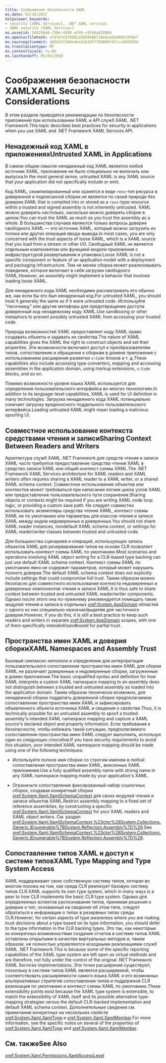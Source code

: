 ```yaml
---
title: Соображения безопасности XAML
ms.date: 03/30/2017
helpviewer_keywords:
- security [XAML Services], .NET XAML services
- XAML security [XAML Services]
ms.assetid: 544296d4-f38e-4498-af49-c9f4dad28964
ms.openlocfilehash: ef47e7e370082a2050406710edcb62d0967df8ef
ms.sourcegitcommit: 3d5d33f384eeba41b2dff79d096f47ccc8d8f03d
ms.translationtype: MT
ms.contentlocale: ru-RU
ms.lasthandoff: 05/04/2018
---
```

# <a name="xaml-security-considerations"></a><span data-ttu-id="624fc-102">Соображения безопасности XAML</span><span class="sxs-lookup"><span data-stu-id="624fc-102">XAML Security Considerations</span></span>
<span data-ttu-id="624fc-103">В этом разделе приводятся рекомендации по безопасности приложений при использовании XAML и API служб XAML .NET Framework.</span><span class="sxs-lookup"><span data-stu-id="624fc-103">This topic describes best practices for security in applications when you use XAML and .NET Framework XAML Services API.</span></span>  
  
## <a name="untrusted-xaml-in-applications"></a><span data-ttu-id="624fc-104">Ненадежный код XAML в приложениях</span><span class="sxs-lookup"><span data-stu-id="624fc-104">Untrusted XAML in Applications</span></span>  
 <span data-ttu-id="624fc-105">В самом общем смысле ненадежный код XAML является любой источник XAML, приложение не было специально не включать или выпуска.</span><span class="sxs-lookup"><span data-stu-id="624fc-105">In the most general sense, untrusted XAML is any XAML source that your application did not specifically include or emit.</span></span>  
  
 <span data-ttu-id="624fc-106">Код XAML, скомпилированный или хранятся в виде `resx`-тип ресурса в доверенной и подписанной сборки не является по своей природе без доверия.</span><span class="sxs-lookup"><span data-stu-id="624fc-106">XAML that is compiled into or stored as a `resx`-type resource within a trusted and signed assembly is not inherently untrusted.</span></span> <span data-ttu-id="624fc-107">XAML можно доверять настолько, насколько можно доверять сборке в целом.</span><span class="sxs-lookup"><span data-stu-id="624fc-107">You can trust the XAML as much as you trust the assembly as a whole.</span></span> <span data-ttu-id="624fc-108">В большинстве случаев являются только вопросы доверия свободного XAML — это источник XAML, который можно загрузить из потока или других операций ввода-вывода.</span><span class="sxs-lookup"><span data-stu-id="624fc-108">In most cases, you are only concerned with the trust aspects of loose XAML, which is a XAML source that you load from a stream or other I/O.</span></span> <span data-ttu-id="624fc-109">Свободный XAML не является отдельным компонентом или функцией модели приложения с инфраструктурой развертывания и упаковки.</span><span class="sxs-lookup"><span data-stu-id="624fc-109">Loose XAML is not a specific component or feature of an application model with a deployment and packaging infrastructure.</span></span> <span data-ttu-id="624fc-110">Тем не менее сборка может реализовывать поведение, которое включает в себя загрузки свободного XAML.</span><span class="sxs-lookup"><span data-stu-id="624fc-110">However, an assembly might implement a behavior that involves loading loose XAML.</span></span>  
  
 <span data-ttu-id="624fc-111">Для ненадежного кода XAML необходимо рассматривать его обычно же, как если бы это был ненадежный код.</span><span class="sxs-lookup"><span data-stu-id="624fc-111">For untrusted XAML, you should treat it generally the same as if it were untrusted code.</span></span> <span data-ttu-id="624fc-112">Используйте "песочницу" или другие метафоры для предотвращения доступа доверенный код ненадежному коду XAML.</span><span class="sxs-lookup"><span data-stu-id="624fc-112">Use sandboxing or other metaphors to prevent possibly untrusted XAML from accessing your trusted code.</span></span>  
  
 <span data-ttu-id="624fc-113">Природа возможностей XAML предоставляет коду XAML право создавать объекты и задавать их свойства.</span><span class="sxs-lookup"><span data-stu-id="624fc-113">The nature of XAML capabilities gives the XAML the right to construct objects and set their properties.</span></span> <span data-ttu-id="624fc-114">Эти возможности включают доступ к преобразователям типов, сопоставление и обращения к сборкам в домене приложения с использованием расширения разметки `x:Code` блоков и т. д.</span><span class="sxs-lookup"><span data-stu-id="624fc-114">These capabilities also include accessing type converters, mapping and accessing assemblies in the application domain, using markup extensions, `x:Code` blocks, and so on.</span></span>  
  
 <span data-ttu-id="624fc-115">Помимо возможности уровня языка XAML используется для определения пользовательского интерфейса во многих технологиях.</span><span class="sxs-lookup"><span data-stu-id="624fc-115">In addition to its language-level capabilities, XAML is used for UI definition in many technologies.</span></span> <span data-ttu-id="624fc-116">Загрузка ненадежного кода XAML потенциально означает загрузку вредоносного поддельного пользовательского интерфейса.</span><span class="sxs-lookup"><span data-stu-id="624fc-116">Loading untrusted XAML might mean loading a malicious spoofing UI.</span></span>  
  
## <a name="sharing-context-between-readers-and-writers"></a><span data-ttu-id="624fc-117">Совместное использование контекста средствами чтения и записи</span><span class="sxs-lookup"><span data-stu-id="624fc-117">Sharing Context Between Readers and Writers</span></span>  
 <span data-ttu-id="624fc-118">Архитектура служб XAML .NET Framework для средств чтения и записи XAML часто требуется предоставление средства чтения XAML в средство записи XAML или общий контекст схемы XAML.</span><span class="sxs-lookup"><span data-stu-id="624fc-118">The .NET Framework XAML Services architecture for XAML readers and XAML writers often requires sharing a XAML reader to a XAML writer, or a shared XAML schema context.</span></span> <span data-ttu-id="624fc-119">Совместное использование объектов или контекстов может требоваться при написании логики цикла узлов XAML или предоставление пользовательского пути сохранения.</span><span class="sxs-lookup"><span data-stu-id="624fc-119">Sharing objects or contexts might be required if you are writing XAML node loop logic, or providing a custom save path.</span></span> <span data-ttu-id="624fc-120">Не следует совместно использовать экземпляры средства чтения XAML, контекст схемы XAML не по умолчанию или параметры для классов чтения и записи XAML между кодом недоверенных и доверенных.</span><span class="sxs-lookup"><span data-stu-id="624fc-120">You should not share XAML reader instances, nondefault XAML schema context, or settings for XAML reader/writer classes between trusted and untrusted code.</span></span>  
  
 <span data-ttu-id="624fc-121">Для большинства сценариев и операций, использующих запись объектов XAML для резервирования типов на основе CLR позволяет использовать контекст схемы XAML по умолчанию.</span><span class="sxs-lookup"><span data-stu-id="624fc-121">Most scenarios and operations involving XAML object writing for a CLR-based type backing can just use default XAML schema context.</span></span> <span data-ttu-id="624fc-122">Контекст схемы XAML по умолчанию явно не содержит параметров, который может нарушить полного доверия.</span><span class="sxs-lookup"><span data-stu-id="624fc-122">The default XAML schema context does not explicitly include settings that could compromise full trust.</span></span> <span data-ttu-id="624fc-123">Таким образом можно безопасно для совместного использования контекста недоверенных и доверенных компонентов чтения и записи XAML.</span><span class="sxs-lookup"><span data-stu-id="624fc-123">It is thus safe to share context between trusted and untrusted XAML reader/writer components.</span></span> <span data-ttu-id="624fc-124">Однако после этого она по-прежнему рекомендуется помещать такие модулей чтения и записи в отдельных <xref:System.AppDomain> областей с одного из них специально назначая/выделяя для частичного доверия.</span><span class="sxs-lookup"><span data-stu-id="624fc-124">However, if you do this, it is still a best practice to keep such readers and writers in separate <xref:System.AppDomain> scopes, with one of them specifically intended/sandboxed for partial trust.</span></span>  
  
## <a name="xaml-namespaces-and-assembly-trust"></a><span data-ttu-id="624fc-125">Пространства имен XAML и доверия сборки</span><span class="sxs-lookup"><span data-stu-id="624fc-125">XAML Namespaces and Assembly Trust</span></span>  
 <span data-ttu-id="624fc-126">Базовый синтаксис неполное и определение для интерпретация пользовательского сопоставления пространства имен XAML для сборки XAML не различает доверенные и недоверенные сборки, загруженные в домен приложения.</span><span class="sxs-lookup"><span data-stu-id="624fc-126">The basic unqualified syntax and definition for how XAML interprets a custom XAML namespace mapping to an assembly does not distinguish between a trusted and untrusted assembly as loaded into the application domain.</span></span> <span data-ttu-id="624fc-127">Таким образом технически возможно, для ненадежной сборки подделать доверенной сборке предполагаемое сопоставление пространства имен XAML и зафиксировать объявленного объекта источника XAML и сведения о свойстве.</span><span class="sxs-lookup"><span data-stu-id="624fc-127">Thus, it is technically possible for an untrusted assembly to spoof a trusted assembly's intended XAML namespace mapping and capture a XAML source's declared object and property information.</span></span> <span data-ttu-id="624fc-128">Если требования к безопасности, чтобы избежать такой ситуации, предполагаемого сопоставлении пространства имен XAML следует выполнить, используя один из следующих способов:</span><span class="sxs-lookup"><span data-stu-id="624fc-128">If you have security requirements to avoid this situation, your intended XAML namespace mapping should be made using one of the following techniques:</span></span>  
  
-   <span data-ttu-id="624fc-129">Используйте полное имя сборки со строгим именем в любой сопоставления пространства имен XAML, внесенных XAML приложения.</span><span class="sxs-lookup"><span data-stu-id="624fc-129">Use a fully qualified assembly name with strong name in any XAML namespace mapping made by your application's XAML.</span></span>  
  
-   <span data-ttu-id="624fc-130">Ограничьте сопоставление фиксированный набор ссылочных сборок, создавая конкретный сборки <xref:System.Xaml.XamlSchemaContext> для своих модулей чтения и записи объектов XAML.</span><span class="sxs-lookup"><span data-stu-id="624fc-130">Restrict assembly mapping to a fixed set of reference assemblies, by constructing a specific <xref:System.Xaml.XamlSchemaContext> for your XAML readers and XAML object writers.</span></span> <span data-ttu-id="624fc-131">См. раздел <xref:System.Xaml.XamlSchemaContext.%23ctor%28System.Collections.Generic.IEnumerable%7BSystem.Reflection.Assembly%7D%29>.</span><span class="sxs-lookup"><span data-stu-id="624fc-131">See <xref:System.Xaml.XamlSchemaContext.%23ctor%28System.Collections.Generic.IEnumerable%7BSystem.Reflection.Assembly%7D%29>.</span></span>  
  
## <a name="xaml-type-mapping-and-type-system-access"></a><span data-ttu-id="624fc-132">Сопоставление типов XAML и доступ к системе типов</span><span class="sxs-lookup"><span data-stu-id="624fc-132">XAML Type Mapping and Type System Access</span></span>  
 <span data-ttu-id="624fc-133">XAML поддерживает свою собственную систему типов, которая во многом похожа на том, как среда CLR реализует базовую систему типов CLR.</span><span class="sxs-lookup"><span data-stu-id="624fc-133">XAML supports its own type system, which in many ways is a peer to how CLR implements the basic CLR type system.</span></span> <span data-ttu-id="624fc-134">Однако для определенных аспектов распознавания типов, принимая решения о доверии о тип, основанный на сведения об этом типе, следует обратиться к информации о типах в резервных типах среды CLR.</span><span class="sxs-lookup"><span data-stu-id="624fc-134">However, for certain aspects of type awareness where you are making trust decisions about a type based on its type information, you should defer to the type information in the CLR backing types.</span></span> <span data-ttu-id="624fc-135">Это так, как некоторые из конкретных возможностями создания отчетов в системе типов XAML оставлены открытыми в качестве виртуальных методов и, таким образом, не полностью управляются исходными реализациями служб XAML .NET Framework.</span><span class="sxs-lookup"><span data-stu-id="624fc-135">This is because some of the specific reporting capabilities of the XAML type system are left open as virtual methods and are therefore, not fully under the control of the original .NET Framework XAML Services implementations.</span></span> <span data-ttu-id="624fc-136">Эти точки расширения существуют, поскольку в системе типов XAML является расширяемой, чтобы соответствовать расширяемости самого языка XAML и его возможных альтернативных стратегий сопоставления типов и поддержкой CLR реализация по умолчанию и контекст схемы XAML по умолчанию.</span><span class="sxs-lookup"><span data-stu-id="624fc-136">These extensibility points exist because the XAML type system is extensible, to match the extensibility of XAML itself and its possible alternative type-mapping strategies versus the default CLR-backed implementation and default XAML schema context.</span></span> <span data-ttu-id="624fc-137">Дополнительные сведения см. примечания конкретных на нескольких свойств <xref:System.Xaml.XamlType> и <xref:System.Xaml.XamlMember>.</span><span class="sxs-lookup"><span data-stu-id="624fc-137">For more information, see the specific notes on several of the properties of <xref:System.Xaml.XamlType> and <xref:System.Xaml.XamlMember>.</span></span>  
  
## <a name="see-also"></a><span data-ttu-id="624fc-138">См. также</span><span class="sxs-lookup"><span data-stu-id="624fc-138">See Also</span></span>  
 <xref:System.Xaml.Permissions.XamlAccessLevel>
